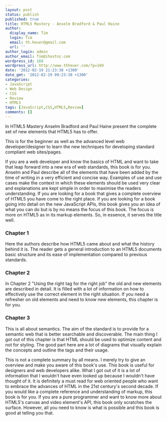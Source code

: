 ```yaml
---
layout: post
status: publish
published: true
title: HTML5 Mastery - Anselm Bradford & Paul Haine
author:
  display_name: Tim
  login: Tim
  email: th.heuer@gmail.com
  url: ''
author_login: admin
author_email: Tim@ihostnz.com
wordpress_id: 169
wordpress_url: http://www.thheuer.com/?p=169
date: '2012-02-19 21:23:38 +1300'
date_gmt: '2012-02-19 09:23:38 +1300'
categories:
- JavaScript
- Web Design
- CSS
- Review
- HTML5
tags: [JavaScript,CSS,HTML5,Review]
comments: []
---
```

<p>In HTML5 Mastery Anselm Bradford and Paul Haine present the complete set of new elements that HTML5 has to offer.</p>

<p>This is for the beginner as well as the advanced level web developer/designer to learn the new techniques for developing standard compliant web sites/pages.</p>
<p>If you are a web developer and know the basics of HTML and want to take that leap forward into a new era of web standards, this book is for you. Anselm and Paul describe all of the elements that have been added by the time of writing in a very efficient and concise way. Examples of use and use cases make the context in which these elements should be used very clear and explanations are kept simple in order to maximise the readers understanding. If you are looking for a  book that gives a complete overview of HTML5 you have come to the right place. If you are looking for a book going into detail on the new JavaScript APIs, this book gives you an idea of what you can do but is by no means the focus of this book. The focus is more on HTML5 as in its markup elements. So, in essence, it serves the title well.</p>
<h3>Chapter 1</h3>
<p>Here the authors describe how HTML5 came about and what the history behind it is. The reader gets a general introduction to an HTML5 documents basic structure and its ease of implementation compared to previous standards.</p>
<h3>Chapter 2</h3>
<p>In Chapter 2 &quot;Using the right tag for the right job&quot; the old and new elements are described in detail. It is filled with a lot of information on how to effectively use the correct element in the right situation. If you need a refresher on old elements and need to know new elements, this chapter is for you.</p>
<h3>Chapter 3</h3>
<p>This is all about semantics. The aim of the standard is to provide for a semantic web that is better searchable and discoverable. The main thing I got out of this chapter is that HTML should be used to optimize content and not for styling. The good part here are a lot of diagrams that visually explain the concepts and outline the tags and their usage.</p>
<p>This is not a complete summary by all means. I merely try to give an overview and make you aware of this book's use. This book is useful for designers and web developers alike. What I got out of it is a lot of information that I wouldn't have even looked up because I wouldn't have thought of it. It is definitely a must read for web oriented people who want to embrace the advances of HTML in the 21st century's second decade. If you would like a complete reference and understanding of markup, this book is for you. If you are a pure programmer and want to know more about HTML5's canvas and video element's API, this book only scratches the surface. However, all you need to know is what is possible and this book is good at telling you that.</p>
